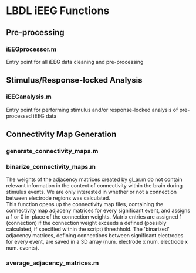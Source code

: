 # LBDL iEEG Functions

## Pre-processing

### iEEGprocessor.m

Entry point for all iEEG data cleaning and pre-processing

## Stimulus/Response-locked Analysis

### iEEGanalysis.m

Entry point for performing stimulus and/or response-locked analysis of pre-processed iEEG data

## Connectivity Map Generation

### generate_connectivity_maps.m

### binarize_connectivity_maps.m

The weights of the adjacency matrices created by gl_ar.m do not contain relevant information in the context of connectivity within the brain during stimulus events. We are only interested in whether or not a connection between electrode regions was calculated. \
This function opens up the connectivity map files, containing the connectivity map adjaceny matrices for every significant event, and assigns a 1 or 0 in-place of the connection weights. Matrix entries are assigned 1 (connection) if the connection weight exceeds a defined (possibly calculated, if specified within the script) threshhold. The 'binarized' adjacency matrices, defining connections between significant electrodes for every event, are saved in a 3D array (num. electrode x num. electrode x num. events).

### average_adjacency_matrices.m
